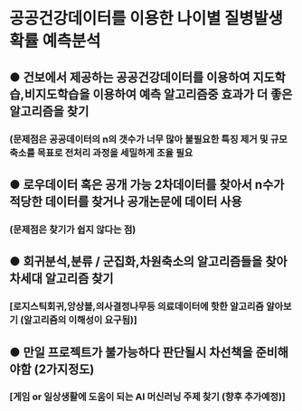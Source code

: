 # 공공건강데이터를 이용한 나이별 질병발생확률 예측분석
## ● 건보에서 제공하는 공공건강데이터를 이용하여 지도학습,비지도학습을 이용하여 예측 알고리즘중 효과가 더 좋은 알고리즘을 찾기 
### (문제점은 공공데이터의 n의 갯수가 너무 많아 불필요한 특징 제거 및 규모 축소를 목표로 전처리 과정을 세밀하게 조율 필요
## ● 로우데이터 혹은 공개 가능 2차데이터를 찾아서 n수가 적당한 데이터를 찾거나 공개논문에 데이터 사용
### (문제점은 찾기가 쉽지 않다는 점)
## ● 회귀분석,분류 / 군집화,차원축소의 알고리즘들을 찾아 차세대 알고리즘 찾기
### [로지스틱회귀,앙상블,의사결정나무등 의료데이터에 핫한 알고리즘 알아보기 (알고리즘의 이해성이 요구됨)]
## ● 만일 프로젝트가 불가능하다 판단될시 차선책을 준비해야함 (2가지정도)
### [게임 or 일상생활에 도움이 되는 AI 머신러닝 주제 찾기 (향후 추가예정)]
